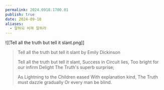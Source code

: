 ```yaml
---
permalink: 2024.0918.1700.01
publish: true
date: 2024-09-18
aliases:
  - 말하되 비껴 말하라
---
```

![[Tell all the truth but tell it slant.png]]

> Tell all the truth but tell it slant
> by Emily Dickinson
> 
> Tell all the truth but tell it slant,
> Success in Circuit lies,
> Too bright for our infirm Delight
> The Truth's superb surprise; 
> 
> As Lightning to the Children eased 
> With explanation kind, 
> The Truth must dazzle gradually
> Or every man be blind.
